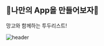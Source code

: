 ## 🐶나만의 App을 만들어보자🐶

망고와 함께하는 투두리스트!

![header](https://capsule-render.vercel.app/api?type=wave&color=auto&height=300&section=header&text=망고%20render&fontSize=90)
